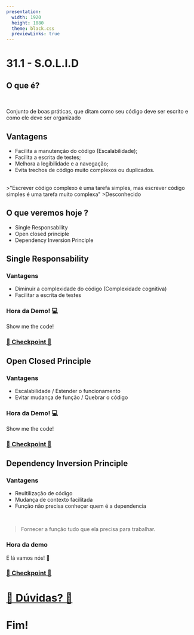 ```yaml
---
presentation:
  width: 1920
  height: 1080
  theme: black.css
  previewLinks: true
---
```


<!-- slide -->

# 31.1 - S.O.L.I.D

<!-- slide -->

## O que é?

<br>

Conjunto de boas práticas, que ditam como seu código deve ser escrito e como ele deve ser organizado

<!-- slide -->

## Vantagens

- Facilita a manutenção do código (Escalabilidade);
- Facilita a escrita de testes;
- Melhora a legibilidade e a navegação;
- Evita trechos de código muito complexos ou duplicados.
<br>
>"Escrever código complexo é uma tarefa simples, mas escrever código simples é uma tarefa muito complexa"
>Desconhecido

<!-- slide vertical=true -->

## O que veremos hoje ?

- Single Responsability
- Open closed principle
- Dependency Inversion Principle

<!-- slide horizontal=false-->

## Single Responsability

<!-- slide vertical=true -->

### Vantagens

- Diminuir a complexidade do código
  (Complexidade cognitiva)
- Facilitar a escrita de testes

<!-- slide vertical=true -->

### Hora da Demo! 💻

Show me the code!

<!-- slide vertical=true -->

### [🏁 Checkpoint 🏁](https://wall.sli.do/event/jtuly8dh?section=d842a415-e537-4b4d-88ef-16be0b704bbd)

<!-- slide -->

## Open Closed Principle

<!-- slide vertical=true -->

### Vantagens

- Escalabilidade / Estender o funcionamento
- Evitar mudança de função / Quebrar o código

<!-- slide vertical=true -->

### Hora da Demo! 💻

Show me the code!

<!-- slide vertical=true -->

### [🏁 Checkpoint 🏁](https://wall.sli.do/event/jtuly8dh?section=d842a415-e537-4b4d-88ef-16be0b704bbd)

<!-- slide -->

## Dependency Inversion Principle

<!-- slide vertical=true -->

### Vantagens

- Reultilização de código
- Mudança de contexto facilitada
- Função não precisa conheçer quem é a dependencia

<br>

> Fornecer a função tudo que ela precisa para trabalhar.

<!-- slide vertical=true -->

### Hora da demo

E lá vamos nós! 🧹

<!-- slide vertical=true -->

### [🏁 Checkpoint 🏁](https://wall.sli.do/event/jtuly8dh?section=d842a415-e537-4b4d-88ef-16be0b704bbd)

<!-- slide -->

# [🤔 Dúvidas? 🤔](https://wall.sli.do/event/tx1ckssb?section=b9260842-edd0-4aba-977b-32dfeadc0aeb)

<!-- slide -->

# Fim!